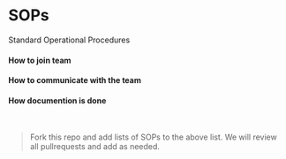 # SOPs
Standard Operational Procedures

#### How to join team
#### How to communicate with the team
#### How documention is done

<br/>

> Fork this repo and add lists of SOPs to the above list. We will review all pullrequests and add as needed.
